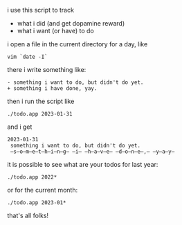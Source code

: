 i use this script to track

* what i did (and get dopamine reward)
* what i want (or have) to do

i open a file in the current directory for a day, like

```
vim `date -I`
```

there i write something like:

```
- something i want to do, but didn't do yet.
+ something i have done, yay.
```

then i run the script like

```
./todo.app 2023-01-31
```

and i get

```
2023-01-31
 something i want to do, but didn't do yet.
 ̶s̶o̶m̶e̶t̶h̶i̶n̶g̶ ̶i̶ ̶h̶a̶v̶e̶ ̶d̶o̶n̶e̶,̶ ̶y̶a̶y̶
```

it is possible to see what are your todos for last year:

```
./todo.app 2022*
```

or for the current month:

```
./todo.app 2023-01*
```

that's all folks!
